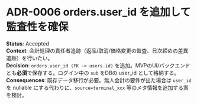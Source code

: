
# ADR-0006 orders.user_id を追加して監査性を確保

**Status**: Accepted  
**Context**: 会計処理の責任者追跡（返品/取消/価格変更の監査、日次締めの差異追跡）を行いたい。  
**Decision**: `orders.user_id (FK -> users.id)` を追加。MVPのUI/バックエンドとも**必須**で保存する。ログイン中の `sub` をDBの user_id として格納する。  
**Consequences**: 既存データ移行が必要。無人会計の要件が出た場合は `user_id` を nullable にする代わりに、`source=terminal_xxx` 等のメタ情報を追加する案を検討。
